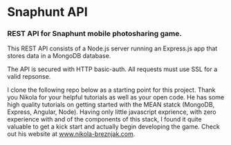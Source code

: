 # Snaphunt API

### REST API for Snaphunt mobile photosharing game.

This REST API consists of a Node.js server running an Express.js app that stores data in a MongoDB database.

The API is secured with HTTP basic-auth. All requests must use SSL for a valid repsonse.


I clone the following repo below as a starting point for this project. Thank you Nikola for your helpful tutorials as well as your
open code. He has some high quality tutorials on getting started with the MEAN statck (MongoDB, Express, Angular, Node). Having only little javascript exprience, with zero experience with and of the components of this stack, I found it quite valuable to get a kick start and actually begin developing the game. Check out his website at www.nikola-breznjak.com.